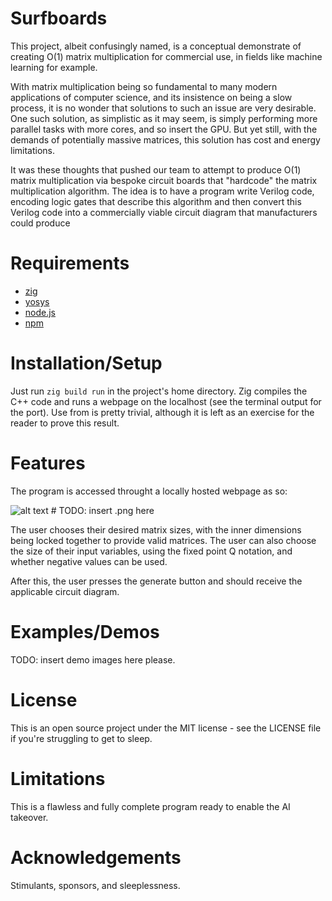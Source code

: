 # Surfboards
This project, albeit confusingly named, is a conceptual demonstrate of creating O(1) matrix multiplication for commercial use, in fields like machine learning for example. 

With matrix multiplication being so fundamental to many modern applications of computer science, and its insistence on being a slow process, it is no wonder that solutions to such an issue are very desirable. One such solution, as simplistic as it may seem, is simply performing more parallel tasks with more cores, and so insert the GPU. But yet still, with the demands of potentially massive matrices, this solution has cost and energy limitations. 

It was these thoughts that pushed our team to attempt to produce O(1) matrix multiplication via bespoke circuit boards that "hardcode" the matrix multiplication algorithm. The idea is to have a program write Verilog code, encoding logic gates that describe this algorithm and then convert this Verilog code into a commercially viable circuit diagram that manufacturers could produce

# Requirements
- [zig](https://github.com/ziglang/zig)
- [yosys](https://github.com/YosysHQ/yosys)
- [node.js](https://github.com/nodejs/node)
- [npm](https://github.com/npm/cli)

# Installation/Setup
Just run `zig build run` in the project's home directory. Zig compiles the C++ code and runs a webpage on the localhost (see the terminal output for the port). Use from is pretty trivial, although it is left as an exercise for the reader to prove this result.

# Features
The program is accessed throught a locally hosted webpage as so:

![alt text]() # TODO: insert .png here

The user chooses their desired matrix sizes, with the inner dimensions being locked together to provide valid matrices. The user can also choose the size of their input variables, using the fixed point Q notation, and whether negative values can be used. 

After this, the user presses the generate button and should receive the applicable circuit diagram.

# Examples/Demos
TODO: insert demo images here please.

# License
This is an open source project under the MIT license - see the LICENSE file if you're struggling to get to sleep.

# Limitations
This is a flawless and fully complete program ready to enable the AI takeover.

# Acknowledgements
Stimulants, sponsors, and sleeplessness.